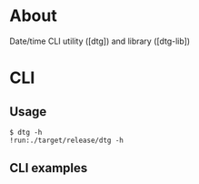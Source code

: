 # About

Date/time CLI utility ([dtg]) and library ([dtg-lib])

# CLI

## Usage

~~~text
$ dtg -h
!run:./target/release/dtg -h
~~~

## CLI examples

